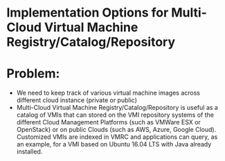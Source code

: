 # Implementation Options for Multi-Cloud Virtual Machine Registry/Catalog/Repository
# Problem: 
- We need to keep track of various virtual machine images across different cloud instance (private or public)
- Multi-Cloud Virtual Machine Registry/Catalog/Repository is useful as a catalog of VMIs that can stored on the VMI repository systems of the different Cloud Management Platforms (such as VMWare ESX or OpenStack) or on public Clouds (such as AWS, Azure, Google Cloud). Customized VMIs are indexed in VMRC and applications can query, as an example, for a VMI based on Ubuntu 16.04 LTS with Java already installed.
